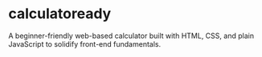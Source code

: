 # calculatoready
A beginner-friendly web-based calculator built with HTML, CSS, and plain JavaScript to solidify front-end fundamentals.
